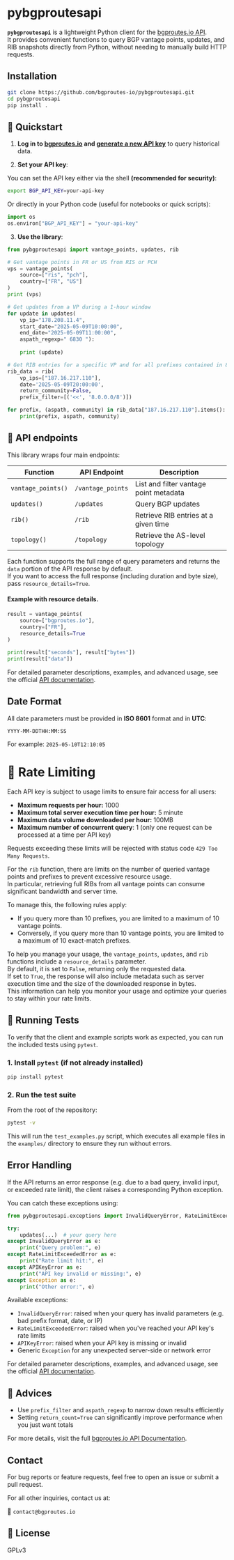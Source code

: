 # pybgproutesapi

**`pybgproutesapi`** is a lightweight Python client for the [bgproutes.io API](https://bgproutes.io/data_api).  
It provides convenient functions to query BGP vantage points, updates, and RIB snapshots directly from Python, without needing to manually build HTTP requests.

## Installation

<!-- ### Option 1: Install from PyPI (recommended)

```bash
pip install pybgproutesapi
```

### Option 2: Install from source -->

```bash
git clone https://github.com/bgproutes-io/pybgproutesapi.git
cd pybgproutesapi
pip install .
```

## 🚀 Quickstart

1. **Log in to [bgproutes.io](https://bgproutes.io) and [generate a new API key](https://bgproutes.io/apikey)** to query historical data.

2. **Set your API key**:

You can set the API key either via the shell **(recommended for security)**:

```bash
export BGP_API_KEY=your-api-key
```

Or directly in your Python code (useful for notebooks or quick scripts):

```python
import os
os.environ["BGP_API_KEY"] = "your-api-key"
```

3. **Use the library**:

```python
from pybgproutesapi import vantage_points, updates, rib

# Get vantage points in FR or US from RIS or PCH
vps = vantage_points(
    source=["ris", "pch"],
    country=["FR", "US"]
)
print (vps)

# Get updates from a VP during a 1-hour window
for update in updates(
    vp_ip="178.208.11.4",
    start_date="2025-05-09T10:00:00",
    end_date="2025-05-09T11:00:00",
    aspath_regexp=" 6830 "):
    
    print (update)

# Get RIB entries for a specific VP and for all prefixes contained in 8.0.0.0/8.
rib_data = rib(
    vp_ips=["187.16.217.110"],
    date='2025-05-09T20:00:00',
    return_community=False,
    prefix_filter=[('<<', '8.0.0.0/8')])

for prefix, (aspath, community) in rib_data["187.16.217.110"].items():
    print(prefix, aspath, community)
```

## 📘 API endpoints

This library wraps four main endpoints:

| Function          | API Endpoint       | Description                            |
|-------------------|--------------------|----------------------------------------|
| `vantage_points()`| `/vantage_points`  | List and filter vantage point metadata |
| `updates()`       | `/updates`         | Query BGP updates                      |
| `rib()`           | `/rib`             | Retrieve RIB entries at a given time   |
| `topology()`      | `/topology`        | Retrieve the AS-level topology         |

Each function supports the full range of query parameters and returns the `data` portion of the API response by default.  
If you want to access the full response (including duration and byte size), pass `resource_details=True`.

#### Example with resource details.

```python
result = vantage_points(
    source=["bgproutes.io"],
    country=["FR"],
    resource_details=True
)

print(result["seconds"], result["bytes"])
print(result["data"])
```

For detailed parameter descriptions, examples, and advanced usage, see the official [API documentation](https://bgproutes.io/data_api).

## Date Format

All date parameters must be provided in **ISO 8601** format and in **UTC**:

```
YYYY-MM-DDTHH:MM:SS
```

For example: `2025-05-10T12:10:05`

# 🚦 Rate Limiting

Each API key is subject to usage limits to ensure fair access for all users:
- **Maximum requests per hour:** 1000
- **Maximum total server execution time per hour:** 5 minute
- **Maximum data volume downloaded per hour:** 100MB
- **Maximum number of concurrent query**: 1 (only one request can be processed at a time per API key)

Requests exceeding these limits will be rejected with status code `429 Too Many Requests`.

For the `rib` function, there are limits on the number of queried vantage points and prefixes to prevent excessive resource usage.  
In particular, retrieving full RIBs from all vantage points can consume significant bandwidth and server time.

To manage this, the following rules apply:
- If you query more than 10 prefixes, you are limited to a maximum of 10 vantage points.
- Conversely, if you query more than 10 vantage points, you are limited to a maximum of 10 exact-match prefixes.

To help you manage your usage, the `vantage_points`, `updates`, and `rib` functions include a `resource_details` parameter.  
By default, it is set to `False`, returning only the requested data.  
If set to `True`, the response will also include metadata such as server execution time and the size of the downloaded response in bytes.  
This information can help you monitor your usage and optimize your queries to stay within your rate limits.

## 🧪 Running Tests

To verify that the client and example scripts work as expected, you can run the included tests using `pytest`.

### 1. Install `pytest` (if not already installed)

```bash
pip install pytest
```

### 2. Run the test suite

From the root of the repository:

```bash
pytest -v
```

This will run the `test_examples.py` script, which executes all example files in the `examples/` directory to ensure they run without errors.

## Error Handling

If the API returns an error response (e.g. due to a bad query, invalid input, or exceeded rate limit), the client raises a corresponding Python exception.

You can catch these exceptions using:

```python
from pybgproutesapi.exceptions import InvalidQueryError, RateLimitExceededError, APIKeyError

try:
    updates(...)  # your query here
except InvalidQueryError as e:
    print("Query problem:", e)
except RateLimitExceededError as e:
    print("Rate limit hit:", e)
except APIKeyError as e:
    print("API key invalid or missing:", e)
except Exception as e:
    print("Other error:", e)
```

Available exceptions:
- `InvalidQueryError`: raised when your query has invalid parameters (e.g. bad prefix format, date, or IP)
- `RateLimitExceededError`: raised when you've reached your API key's rate limits
- `APIKeyError`: raised when your API key is missing or invalid
- Generic `Exception` for any unexpected server-side or network error

For detailed parameter descriptions, examples, and advanced usage, see the official [API documentation](https://bgproutes.io/data_api).

## 📌 Advices

- Use `prefix_filter` and `aspath_regexp` to narrow down results efficiently
- Setting `return_count=True` can significantly improve performance when you just want totals

For more details, visit the full [bgproutes.io API Documentation](https://api.bgproutes.io).

## Contact

For bug reports or feature requests, feel free to open an issue or submit a pull request.

For all other inquiries, contact us at:

📧 `contact@bgproutes.io`


## 📝 License

GPLv3

